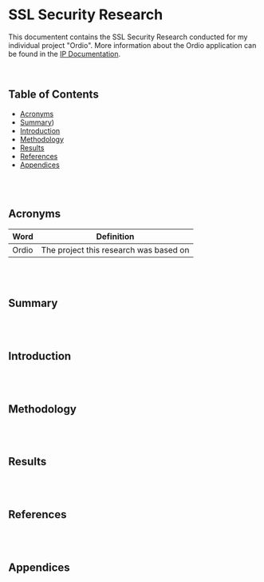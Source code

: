 # SSL Security Research
This documentent contains the SSL Security Research conducted for my individual project "Ordio". More information about the Ordio application can be found in the [IP Documentation](https://github.com/FHICT-Ordio/general/tree/main/Portfolio/IP). 

<br>

## Table of Contents
- [Acronyms](#acronyms)
- [Summary](#summary))
- [Introduction](#introduction)
- [Methodology](#methodology)
- [Results](#results)
- [References](#references)
- [Appendices](#appendices)

<br><br>

## Acronyms
| Word | Definition |
| --- | --- |
| Ordio | The project this research was based on |

<br><br>

## Summary


<br><br>

## Introduction


<br><br>

## Methodology

<br><br>

## Results

<br><br>

## References

<br><br>

## Appendices